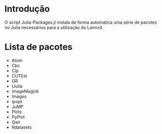 # Introdução
O script Julia-Packages.jl instala de forma automatica uma série de pacotes no
Julia necessários para a utilização do Lamind.

# Lista de pacotes
  - Atom
  - Cbc
  - Clp
  - CUTEst 
  - GR
  - IJulia
  - ImageMagick
  - Images
  - Ipopt
  - JuMP 
  - Plots
  - PyPlot
  - Qwt
  - Rdatasets 
